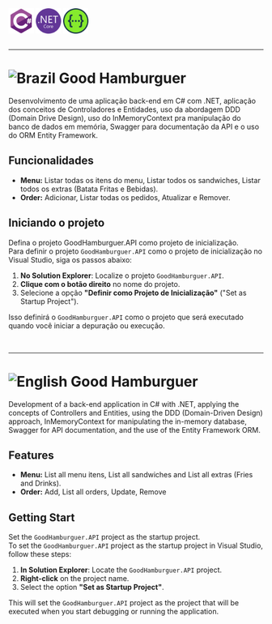<div style="display: inline_block">
  <img align="center" height="50" width="50" src="https://raw.githubusercontent.com/devicons/devicon/master/icons/csharp/csharp-original.svg">
  <img align="center" height="50" width="50" src="https://raw.githubusercontent.com/devicons/devicon/master/icons/dotnetcore/dotnetcore-original.svg">
  <img align="center" height="50" width="50" src="https://raw.githubusercontent.com/devicons/devicon/master/icons/swagger/swagger-original.svg">
</div>

<br/>

---


# <img height="30" width="30" src="https://img.icons8.com/?size=100&id=iHI2gDXCsMzH&format=png&color=000000" alt="Brazil" /> Good Hamburguer
Desenvolvimento de uma aplicação back-end em C# com .NET, aplicação dos conceitos de Controladores e Entidades, uso da abordagem DDD (Domain Drive Design), uso do InMemoryContext pra manipulação do banco de dados em memória, Swagger para documentação da API e o uso do ORM Entity Framework.

## Funcionalidades
- **Menu:** Listar todas os itens do menu, Listar todos os sandwiches, Listar todos os extras (Batata Fritas e Bebidas).
- **Order:** Adicionar, Listar todas os pedidos, Atualizar e Remover.

## Iniciando o projeto
Defina o projeto GoodHamburguer.API como projeto de inicialização. <br/>
Para definir o projeto `GoodHamburguer.API` como o projeto de inicialização no Visual Studio, siga os passos abaixo:

1. **No Solution Explorer**: Localize o projeto `GoodHamburguer.API`.
2. **Clique com o botão direito** no nome do projeto.
3. Selecione a opção **"Definir como Projeto de Inicialização"** ("Set as Startup Project").

Isso definirá o `GoodHamburguer.API` como o projeto que será executado quando você iniciar a depuração ou execução.

<br/>

---

# <img height="30" width="30" src="https://img.icons8.com/?size=100&id=yzSggttkqLf4&format=png&color=000000" alt="English" /> Good Hamburguer
Development of a back-end application in C# with .NET, applying the concepts of Controllers and Entities, using the DDD (Domain-Driven Design) approach, InMemoryContext for manipulating the in-memory database, Swagger for API documentation, and the use of the Entity Framework ORM.

## Features
- **Menu:** List all menu itens, List all sandwiches and List all extras (Fries and Drinks).
- **Order:** Add, List all orders, Update, Remove

## Getting Start
Set the `GoodHamburguer.API` project as the startup project.  
To set the `GoodHamburguer.API` project as the startup project in Visual Studio, follow these steps:

1. **In Solution Explorer**: Locate the `GoodHamburguer.API` project.
2. **Right-click** on the project name.
3. Select the option **"Set as Startup Project"**.

This will set the `GoodHamburguer.API` project as the project that will be executed when you start debugging or running the application.

